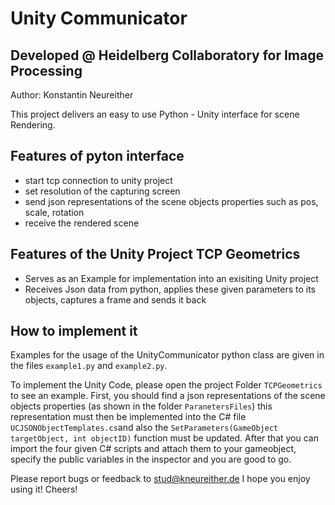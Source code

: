 # Unity Communicator
## Developed @ Heidelberg Collaboratory for Image Processing
Author: Konstantin Neureither


This project delivers an easy to use Python - Unity interface for scene Rendering. 

## Features of pyton interface

- start tcp connection to unity project
- set resolution of the capturing screen
- send json representations of the scene objects properties such as pos, scale, rotation
- receive the rendered scene

## Features of the Unity Project TCP Geometrics

- Serves as an Example for implementation into an exisiting Unity project
- Receives Json data from python, applies these given parameters to its objects, captures a frame and sends it back

## How to implement it

Examples for the usage of the UnityCommunicator python class are given in the files `example1.py` and `example2.py`.

To implement the Unity Code, please open the project Folder `TCPGeometrics` to see an example. First, you should find a json representations of the scene objects properties (as shown in the folder `ParanetersFiles`) this representation must then be implemented into the C# file `UCJSONObjectTemplates.cs`and also the `SetParameters(GameObject targetObject, int objectID)` function must be updated. After that you can import the four given C# scripts and attach them to your gameobject, specify the public variables in the inspector and you are good to go.

Please report bugs or feedback to stud@kneureither.de
I hope you enjoy using it! Cheers!
